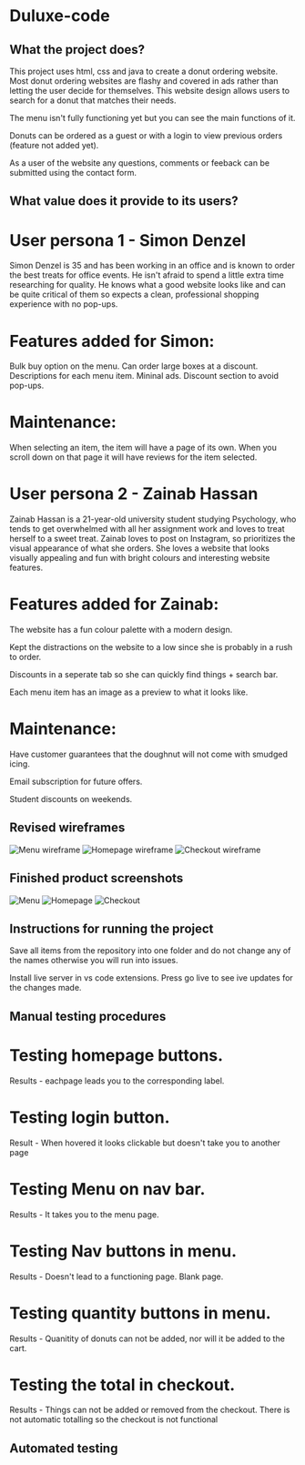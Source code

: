 # Duluxe-code
## What the project does?
This project uses html, css and java to create a donut ordering website. 
Most donut ordering websites are flashy and covered in ads rather than letting the user decide for themselves. This website design allows users to search for a donut that matches their needs.

The menu isn't fully functioning yet but you can see the main functions of it. 

Donuts can be ordered as a guest or with a login to view previous orders (feature not added yet). 

As a user of the website any questions, comments or feeback can be submitted using the contact form. 

## What value does it provide to its users?
# User persona 1 - Simon Denzel
Simon Denzel is 35 and has been working in an office
and is known to order the best treats for office events.
He isn't afraid to spend a little extra time researching for
quality. He knows what a good website looks like and
can be quite critical of them so expects a clean,
professional shopping experience with no pop-ups.

# Features added for Simon: 
Bulk buy option on the menu. Can order large boxes at a discount. 
Descriptions for each menu item.
Mininal ads.
Discount section to avoid pop-ups.

# Maintenance: 
When selecting an item, the item will have a page of its own. When you scroll down on that page it will have reviews for the item selected. 

# User persona 2 - Zainab Hassan

Zainab Hassan is a 21-year-old university student
studying Psychology, who tends to get overwhelmed
with all her assignment work and loves to treat
herself to a sweet treat.
Zainab loves to post on Instagram, so prioritizes the
visual appearance of what she orders. She loves a
website that looks visually appealing and fun with bright
colours and interesting website features.

# Features added for Zainab:
The website has a fun colour palette with a modern design.

Kept the distractions on the website to a low since she is probably in a rush to order. 

Discounts in a seperate tab so she can quickly find things + search bar. 

Each menu item has an image as a preview to what it looks like. 

# Maintenance: 
Have customer guarantees that the doughnut will not come with smudged icing. 

Email subscription for future offers. 

Student discounts on weekends. 


## Revised wireframes 

![Menu wireframe](Revised-menu.png)
![Homepage wireframe](Revised-homepage.png)
![Checkout wireframe](Revised-checkout.png)

## Finished product screenshots
 
![Menu](Finalmenu.png)
![Homepage](Finalhomepage.png)
![Checkout ](Finalcheckout.png)

## Instructions for running the project 
Save all items from the repository into one folder and do not change any of the names otherwise you will run into issues. 

Install live server in vs code extensions. Press go live to see ive updates for the changes made.

## Manual testing procedures 
# Testing homepage buttons. 
Results - eachpage leads you to the corresponding label. 

# Testing login button. 
Result - When hovered it looks clickable but doesn't take you to another page 

# Testing Menu on nav bar. 
Results - It takes you to the menu page. 

# Testing Nav buttons in menu. 
Results - Doesn't lead to a functioning page. Blank page. 

# Testing quantity buttons in menu. 
Results - Quanitity of donuts can not be added, nor will it be added to the cart. 

# Testing the total in checkout. 
Results -  Things can not be added or removed from the checkout. There is not automatic totalling so the checkout is not functional 


## Automated testing





